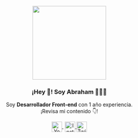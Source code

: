<p align="center" width="300">
   <img align="center" width="200" src="https://user-images.githubusercontent.com/1561955/106762302-fda9de00-6635-11eb-99be-3ef744e60c0e.png" />
   <h3 align="center">¡Hey 👋! Soy Abraham 👨🏻‍💻</h3>
</p>

<p align="center">Soy <strong>Desarrollador Front-end</strong> con 1 año experiencia.<br />¡Revisa mi contenido 👇!</p>
<p align="center">
   <a href="https://www.youtube.com/channel/UCSWCFgE44F5GYHRVs7HX71w" target="blank" style='margin-right:4px'>
    <img align="center" src="https://cdn.jsdelivr.net/npm/simple-icons@3.0.1/icons/youtube.svg" alt="YouTube" height="28px" width="28px" />
  </a>
  <a href="https://www.instagram.com/abrahamhub24/" target="blank">
    <img align="center" src="https://cdn.jsdelivr.net/npm/simple-icons@3.0.1/icons/instagram.svg" alt="Instagram" height="28px" width="28px" />
  </a>
  <a href="https://twitter.com/abrahamhub24" target="blank">
    <img align="center" src="https://cdn.jsdelivr.net/npm/simple-icons@3.0.1/icons/twitter.svg" alt="Twitter" height="28px" width="28px" />
  </a>
</p>
